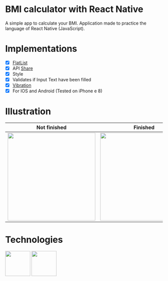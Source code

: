 # BMI calculator with React Native
A simple app to calculate your BMI. Application made to practice the language of React Native (JavaScript).

# Implementations

- [x] [FlatList](https://reactnative.dev/docs/flatlist)
- [x] API [Share](https://reactnative.dev/docs/share)
- [x] Style
- [x] Validates if Input Text have been filled
- [x] [Vibration](https://reactnative.dev/docs/vibration)
- [x] For IOS and Android (Tested on iPhone e 8)

# Illustration

| Not finished | Finished |  
|:---------------------------------------:|:-----------------------------------:|
| <img src= "https://media.giphy.com/media/VPnVJk2nqGG6xj1mq3/giphy.gif" width="280"> | <img src= "https://media.giphy.com/media/xFNPMUffMpkvBy0qT1/giphy.gif" width="280"> | 

# Technologies
<p align="left">
  <img src= "https://d33wubrfki0l68.cloudfront.net/554c3b0e09cf167f0281fda839a5433f2040b349/ecfc9/img/header_logo.svg" width="80">
  <img src= "https://upload.wikimedia.org/wikipedia/commons/thumb/9/9a/Visual_Studio_Code_1.35_icon.svg/2048px-Visual_Studio_Code_1.35_icon.svg.png" width="80">
</p>




